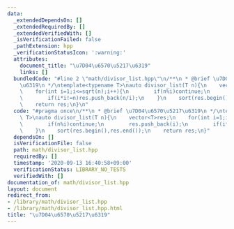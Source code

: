 ```yaml
---
data:
  _extendedDependsOn: []
  _extendedRequiredBy: []
  _extendedVerifiedWith: []
  _isVerificationFailed: false
  _pathExtension: hpp
  _verificationStatusIcon: ':warning:'
  attributes:
    document_title: "\u7D04\u6570\u5217\u6319"
    links: []
  bundledCode: "#line 2 \"math/divisor_list.hpp\"\n/**\n * @brief \u7D04\u6570\u5217\
    \u6319\n */\ntemplate<typename T>\nauto divisor_list(T n){\n    vector<T>res;\n\
    \    for(int i=1;i<=sqrt(n);i++){\n        if(n%i)continue;\n        res.push_back(i);\n\
    \        if(i*i!=n)res.push_back(n/i);\n    }\n    sort(res.begin(),res.end());\n\
    \    return res;\n}\n"
  code: "#pragma once\n/**\n * @brief \u7D04\u6570\u5217\u6319\n */\ntemplate<typename\
    \ T>\nauto divisor_list(T n){\n    vector<T>res;\n    for(int i=1;i<=sqrt(n);i++){\n\
    \        if(n%i)continue;\n        res.push_back(i);\n        if(i*i!=n)res.push_back(n/i);\n\
    \    }\n    sort(res.begin(),res.end());\n    return res;\n}"
  dependsOn: []
  isVerificationFile: false
  path: math/divisor_list.hpp
  requiredBy: []
  timestamp: '2020-09-13 16:40:58+09:00'
  verificationStatus: LIBRARY_NO_TESTS
  verifiedWith: []
documentation_of: math/divisor_list.hpp
layout: document
redirect_from:
- /library/math/divisor_list.hpp
- /library/math/divisor_list.hpp.html
title: "\u7D04\u6570\u5217\u6319"
---
```

